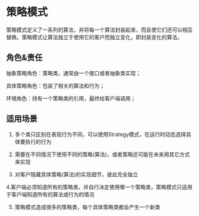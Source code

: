 # 策略模式

策略模式定义了一系列的算法，并将每一个算法封装起来，而且使它们还可以相互替换。策略模式让算法独立于使用它的客户而独立变化，即封装变化的算法。

## 角色&责任
        
抽象策略角色：策略类，通常由一个接口或者抽象类实现；

具体策略角色：包装了相关的算法和行为；

环境角色：持有一个策略类的引用，最终给客户端调用；



## 适用场景

1. 多个类只区别在表现行为不同，可以使用Strategy模式，在运行时动态选择具体要执行的行为

2. 需要在不同情况下使用不同的策略(算法)，或者策略还可能在未来用其它方式来实现

3. 对客户隐藏具体策略(算法)的实现细节，彼此完全独立

4.客户端必须知道所有的策略类，并自行决定使用哪一个策略类，策略模式只适用于客户端知道所有的算法或行为的情况

5. 策略模式造成很多的策略类，每个具体策略类都会产生一个新类

